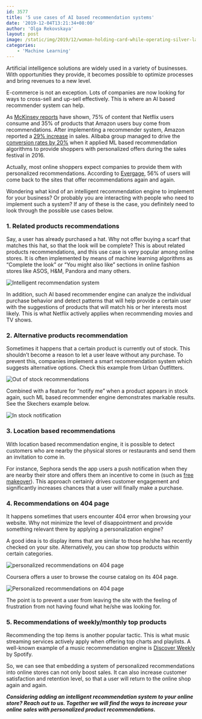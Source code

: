 ```yaml
---
id: 3577
title: '5 use cases of AI based recommendation systems'
date: '2019-12-04T13:21:34+08:00'
author: 'Olga Rekovskaya'
layout: post
image: /static/img/2019/12/woman-holding-card-while-operating-silver-laptop-919436-1.jpg
categories:
    - 'Machine Learning'
---
```


Artificial intelligence solutions are widely used in a variety of businesses. With opportunities they provide, it becomes possible to optimize processes and bring revenues to a new level.

E-commerce is not an exception. Lots of companies are now looking for ways to cross-sell and up-sell effectively. This is where an AI based recommender system can help. 

As [McKinsey reports](https://www.mckinsey.com/industries/retail/our-insights/how-retailers-can-keep-up-with-consumers) have shown, 75% of content that Netflix users consume and 35% of products that Amazon users buy come from recommendations. After implementing a recommender system, Amazon reported a [29% increase](https://fortune.com/2012/07/30/amazons-recommendation-secret/) in sales. Alibaba group managed to drive the [conversion rates by 20%](https://martechtoday.com/roi-recommendation-engines-marketing-205787) when it applied ML based recommendation algorithms to provide shoppers with personalized offers during the sales festival in 2016.

Actually, most online shoppers expect companies to provide them with personalized recommendations. According to [Evergage](https://www.evergage.com/wp-content/uploads/2018/04/Evergage-2018-Trends-in-Personalization-Survey.pdf), 56% of users will come back to the sites that offer recommendations again and again.

Wondering what kind of an intelligent recommendation engine to implement for your business? Or probably you are interacting with people who need to implement such a system? If any of these is the case, you definitely need to look through the possible use cases below.

### 1. Related products recommendations

Say, a user has already purchased a hat. Why not offer buying a scarf that matches this hat, so that the look will be complete? This is about related products recommendations, and this use case is very popular among online stores. It is often implemented by means of machine learning algorithms as “Complete the look” or “You might also like” sections in online fashion stores like ASOS, H&M, Pandora and many others.

![Intelligent recommendation system](https://issart.com/blog/wp-content/uploads/2019/12/ASOS.png)

In addition, such AI based recommender engine can analyze the individual purchase behavior and detect patterns that will help provide a certain user with the suggestions of products that will match his or her interests most likely. This is what Netflix actively applies when recommending movies and TV shows.

### 2. Alternative products recommendation

Sometimes it happens that a certain product is currently out of stock. This shouldn’t become a reason to let a user leave without any purchase. To prevent this, companies implement a smart recommendation system which suggests alternative options. Check this example from Urban Outfitters.

![Out of stock recommendations](https://issart.com/blog/wp-content/uploads/2019/12/Urban_outfitters.png)

Combined with a feature for “notify me” when a product appears in stock again, such ML based recommender engine demonstrates markable results. See the Skechers example below.

![In stock notification](https://issart.com/blog/wp-content/uploads/2019/12/Skechers.png)

### 3. Location based recommendations

With location based recommendation engine, it is possible to detect customers who are nearby the physical stores or restaurants and send them an invitation to come in.

For instance, Sephora sends the app users a push notification when they are nearby their store and offers them an incentive to come in (such as [free makeover](https://taplytics.com/blog/location-based-push-notification-examples-ideas/)). This approach certainly drives customer engagement and significantly increases chances that a user will finally make a purchase.

### 4. Recommendations on 404 page

It happens sometimes that users encounter 404 error when browsing your website. Why not minimize the level of disappointment and provide something relevant there by applying a personalization engine? 

A good idea is to display items that are similar to those he/she has recently checked on your site. Alternatively, you can show top products within certain categories. 

![personalized recommendations on 404 page](https://issart.com/blog/wp-content/uploads/2019/12/Nike.png)

Coursera offers a user to browse the course catalog on its 404 page.

![Personalized recommendations on 404 page](https://issart.com/blog/wp-content/uploads/2019/12/Coursera.png)

The point is to prevent a user from leaving the site with the feeling of frustration from not having found what he/she was looking for.

### 5. Recommendations of weekly/monthly top products

Recommending the top items is another popular tactic. This is what music streaming services actively apply when offering top charts and playlists. A well-known example of a music recommendation engine is [Discover Weekly](https://www.spotify.com/discoverweekly/) by Spotify.

So, we can see that embedding a system of personalized recommendations into online stores can not only boost sales. It can also increase customer satisfaction and retention level, so that a user will return to the online shop again and again.

***Considering adding an intelligent recommendation system to your online store? Reach out to us. Together we will find the ways to increase your online sales with personalized product recommendations.***